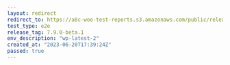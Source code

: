```yaml
---
layout: redirect
redirect_to: https://a8c-woo-test-reports.s3.amazonaws.com/public/release/7.9.0-beta.1/wp-latest-2/e2e/index.html
test_type: e2e
release_tag: 7.9.0-beta.1
env_description: "wp-latest-2"
created_at: "2023-06-20T17:39:24Z"
passed: true
---
```

